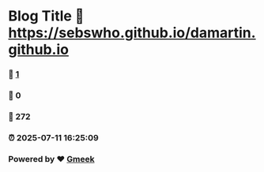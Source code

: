 # Blog Title :link: https://sebswho.github.io/damartin.github.io 
### :page_facing_up: [1](https://sebswho.github.io/damartin.github.io/tag.html) 
### :speech_balloon: 0 
### :hibiscus: 272 
### :alarm_clock: 2025-07-11 16:25:09 
### Powered by :heart: [Gmeek](https://github.com/Meekdai/Gmeek)
